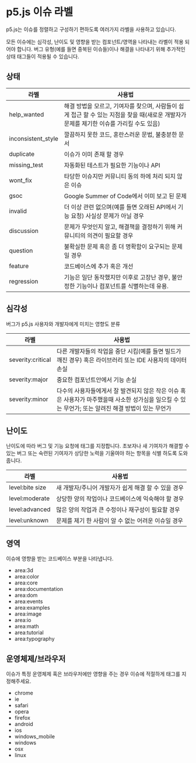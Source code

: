 # p5.js 이슈 라벨

p5.js는 이슈를 정렬하고 구성하기 편하도록 여러가지 라벨을 사용하고 있습니다.

모든 이슈에는 심각성, 난이도 및 영향을 받는 컴포넌트/영역을 나타내는 라벨이 적용 되어야 합니다. 버그 유형(예를 들면 중복된 이슈들)이나 해결을 나타내기 위해 추가적인 상태 태그들이 적용될 수 있습니다.

## 상태

라벨               | 사용법
------------------- | -------------
help_wanted         | 해결 방법을 모르고, 기여자를 찾으며, 사람들이 쉽게 접근 할 수 있는 지점을 찾을 때(새로운 개발자가 문제를 제기한 이슈를 가리킬 수도 있음)
inconsistent_style  | 깔끔하지 못한 코드, 혼란스러운 문법, 불충분한 문서
duplicate           | 이슈가 이미 존재 할 경우
missing_test        | 자동화된 테스트가 필요한 기능이나 API
wont_fix            | 타당한 이슈지만 커뮤니티 동의 하에 처리 되지 않은 이슈
gsoc                | Google Summer of Code에서 이미 보고 된 문제
invalid             | 더 이상 관련 없으며(예를 들면 오래된 API에서 기능 요청) 사실상 문제가 아닐 경우
discussion          | 문제가 무엇인지 알고, 해결책을 결정하기 위해 커뮤니티의 의견이 필요할 경우
question            | 불확실한 문제 혹은 좀 더 명확함이 요구되는 문제일 경우
feature    | 코드베이스에 추가 혹은 개선
regression | 기능은 일단 동작했지만 이후로 고장난 경우, 불안정한 기능이나 컴포넌트를 식별하는데 유용.


## 심각성
버그가 p5.js 사용자와 개발자에게 미치는 영향도 분류

라벨               | 사용법
------------------- | -------------
severity:critical   | 다른 개발자들의 작업을 중단 시킴(예를 들면 빌드가 깨진 경우) 혹은 라이브러리 또는 IDE 사용자의 데이터 손실
severity:major      | 중요한 컴포넌트안에서 기능 손실
severity:minor      | 다수의 사용자들에게서 잘 발견되지 않은 작은 이슈 혹은 사용자가 마주했을때 사소한 성가심을 일으킬 수 있는 무언가; 또는 알려진 해결 방법이 있는 무언가

## 난이도
난이도에 따라 버그 및 기능 요청에 태그를 지정합니다. 초보자나 새 기여자가 해결할 수 있는 버그 또는 숙련된 기여자가 상당한 노력을 기울여야 하는 항목을 식별 하도록 도와줍니다.

라벨               | 사용법
------------------- | -------------
level:bite size     | 새 개발자/주니어 개발자가 쉽게 해결 할 수 있을 경우
level:moderate      | 상당한 양의 작업이나 코드베이스에 익숙해야 할 경우
level:advanced      | 많은 양의 작업과 큰 수정이나 재구성이 필요할 경우
level:unknown       | 문제를 제기 한 사람이 알 수 없는 어려운 이슈일 경우

## 영역
이슈에 영향을 받는 코드베이스 부분을 나타냅니다.

* area:3d
* area:color
* area:core
* area:documentation
* area:dom
* area:events
* area:examples
* area:image 
* area:io 
* area:math 
* area:tutorial 
* area:typography

## 운영체제/브라우저
이슈가 특정 운영체제 혹은 브라우저에만 영향을 주는 경우 이슈에 적절하게 태그를 지정해주세요.

* chrome
* ie
* safari
* opera
* firefox
* android
* ios
* windows_mobile
* windows
* osx
* linux